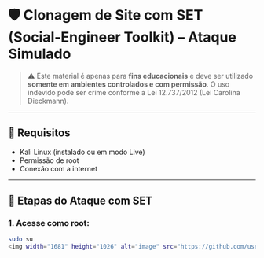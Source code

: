# 🛡️ Clonagem de Site com SET (Social-Engineer Toolkit) – Ataque Simulado

> ⚠️ Este material é apenas para **fins educacionais** e deve ser utilizado **somente em ambientes controlados e com permissão**. O uso indevido pode ser crime conforme a Lei 12.737/2012 (Lei Carolina Dieckmann).

---

## 🔧 Requisitos

- Kali Linux (instalado ou em modo Live)
- Permissão de root
- Conexão com a internet

---

## 🚀 Etapas do Ataque com SET

### 1. Acesse como root:
```bash
sudo su
<img width="1681" height="1026" alt="image" src="https://github.com/user-attachments/assets/6752984d-79e2-4f1c-b796-9d1266ed3ac8" />

